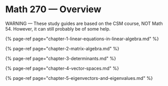 # Math 270 — Overview

WARNING — These study guides are based on the CSM course, NOT Math 54. However, it can still probably be of some help.

{% page-ref page="chapter-1-linear-equations-in-linear-algebra.md" %}

{% page-ref page="chapter-2-matrix-algebra.md" %}

{% page-ref page="chapter-3-determinants.md" %}

{% page-ref page="chapter-4-vector-spaces.md" %}

{% page-ref page="chapter-5-eigenvectors-and-eigenvalues.md" %}









